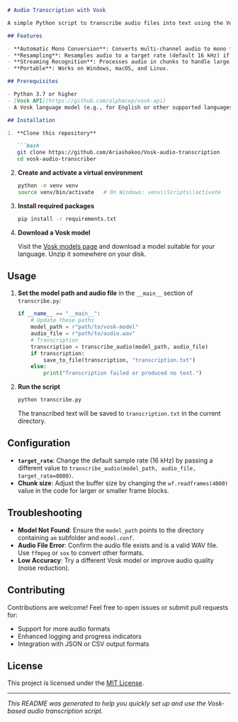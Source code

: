 ````markdown
# Audio Transcription with Vosk

A simple Python script to transcribe audio files into text using the Vosk speech recognition toolkit. This repository provides utilities to automatically convert stereo audio to mono, resample audio to your target rate, and save the transcribed text to a file.

## Features

- **Automatic Mono Conversion**: Converts multi-channel audio to mono for compatibility.
- **Resampling**: Resamples audio to a target rate (default 16 kHz) if needed.
- **Streaming Recognition**: Processes audio in chunks to handle large files without excessive memory usage.
- **Portable**: Works on Windows, macOS, and Linux.

## Prerequisites

- Python 3.7 or higher
- [Vosk API](https://github.com/alphacep/vosk-api)
- A Vosk language model (e.g., for English or other supported languages)

## Installation

1. **Clone this repository**

   ```bash
   git clone https://github.com/Ariashakoo/Vosk-audio-transcription
   cd vosk-audio-transcriber
````

2. **Create and activate a virtual environment**

   ```bash
   python -m venv venv
   source venv/bin/activate   # On Windows: venv\\Scripts\\activate
   ```

3. **Install required packages**

   ```bash
   pip install -r requirements.txt
   ```

4. **Download a Vosk model**

   Visit the [Vosk models page](https://alphacephei.com/vosk/models) and download a model suitable for your language. Unzip it somewhere on your disk.

## Usage

1. **Set the model path and audio file** in the `__main__` section of `transcribe.py`:

   ```python
   if __name__ == "__main__":
       # Update these paths
       model_path = r"path/to/vosk-model"
       audio_file = r"path/to/audio.wav"
       # Transcription
       transcription = transcribe_audio(model_path, audio_file)
       if transcription:
           save_to_file(transcription, "transcription.txt")
       else:
           print("Transcription failed or produced no text.")
   ```

2. **Run the script**

   ```bash
   python transcribe.py
   ```

   The transcribed text will be saved to `transcription.txt` in the current directory.

## Configuration

* **`target_rate`**: Change the default sample rate (16 kHz) by passing a different value to `transcribe_audio(model_path, audio_file, target_rate=8000)`.
* **Chunk size**: Adjust the buffer size by changing the `wf.readframes(4000)` value in the code for larger or smaller frame blocks.

## Troubleshooting

* **Model Not Found**: Ensure the `model_path` points to the directory containing `am` subfolder and `model.conf`.
* **Audio File Error**: Confirm the audio file exists and is a valid WAV file. Use `ffmpeg` or `sox` to convert other formats.
* **Low Accuracy**: Try a different Vosk model or improve audio quality (noise reduction).

## Contributing

Contributions are welcome! Feel free to open issues or submit pull requests for:

* Support for more audio formats
* Enhanced logging and progress indicators
* Integration with JSON or CSV output formats

## License

This project is licensed under the [MIT License](LICENSE).

---

*This README was generated to help you quickly set up and use the Vosk-based audio transcription script.*

```
```
